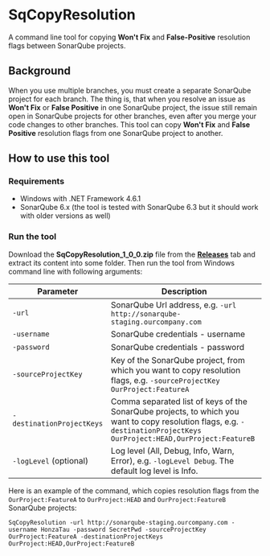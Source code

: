 # SqCopyResolution
A command line tool for copying **Won't Fix** and **False-Positive** resolution flags between SonarQube projects.

## Background
When you use multiple branches, you must create a separate SonarQube project for each branch. The thing is, that when you resolve an issue as **Won't Fix** or **False Positive** in one SonarQube project, the issue still remain open in SonarQube projects for other branches, even after you merge your code changes to other branches. This tool can copy **Won't Fix** and **False Positive** resolution flags from one SonarQube project to another.

## How to use this tool
### Requirements
- Windows with .NET Framework 4.6.1
- SonarQube 6.x (the tool is tested with SonarQube 6.3 but it should work with older versions as well)

### Run the tool
Download the **SqCopyResolution_1_0_0.zip** file from the [**Releases**](https://github.com/HonzaTau/SqCopyResolution/releases) tab and extract its content into some folder. Then run the tool from Windows command line with following arguments:

|Parameter|Description|
|---|---|
|`-url`|SonarQube Url address, e.g. `-url http://sonarqube-staging.ourcompany.com`|
|`-username`|SonarQube credentials - username|
|`-password`|SonarQube credentials - password|
|`-sourceProjectKey`|Key of the SonarQube project, from which you want to copy resolution flags, e.g. `-sourceProjectKey OurProject:FeatureA`|
|`-destinationProjectKeys`|Comma separated list of keys of the SonarQube projects, to which you want to copy resolution flags, e.g. `-destinationProjectKeys OurProject:HEAD,OurProject:FeatureB`|
|`-logLevel` (optional)|Log level (All, Debug, Info, Warn, Error), e.g. `-logLevel Debug`. The default log level is Info.|

Here is an example of the command, which copies resolution flags from the `OurProject:FeatureA` to `OurProject:HEAD` and `OurProject:FeatureB` SonarQube projects:
```
SqCopyResolution -url http://sonarqube-staging.ourcompany.com -username HonzaTau -password SecretPwd -sourceProjectKey OurProject:FeatureA -destinationProjectKeys OurProject:HEAD,OurProject:FeatureB
```
